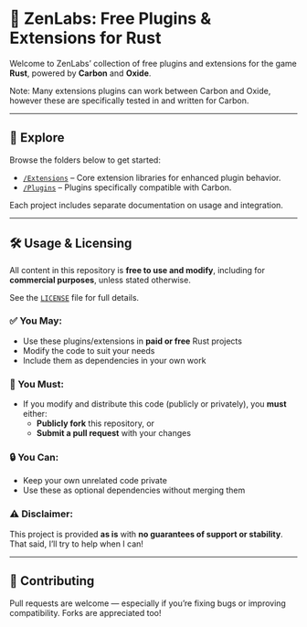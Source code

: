 # 🧩 ZenLabs: Free Plugins & Extensions for Rust

Welcome to ZenLabs’ collection of free plugins and extensions for the game **Rust**, powered by **Carbon** and **Oxide**.

Note: Many extensions plugins can work between Carbon and Oxide, however these are specifically tested in and written for Carbon.

---

## 📂 Explore

Browse the folders below to get started:

- [`/Extensions`](./src/Carbon.Extensions) – Core extension libraries for enhanced plugin behavior.
- [`/Plugins`](./src/Carbon.Plugins/Active) – Plugins specifically compatible with Carbon.

Each project includes separate documentation on usage and integration.

---

## 🛠️ Usage & Licensing

All content in this repository is **free to use and modify**, including for **commercial purposes**, unless stated otherwise.

See the [`LICENSE`](./LICENSE) file for full details.

### ✅ You May:
- Use these plugins/extensions in **paid or free** Rust projects
- Modify the code to suit your needs
- Include them as dependencies in your own work

### 🧾 You Must:
- If you modify and distribute this code (publicly or privately), you **must** either:
  - **Publicly fork** this repository, or
  - **Submit a pull request** with your changes

### 🔒 You Can:
- Keep your own unrelated code private
- Use these as optional dependencies without merging them

### ⚠️ Disclaimer:
This project is provided **as is** with **no guarantees of support or stability**. That said, I’ll try to help when I can!

---

## 🤝 Contributing

Pull requests are welcome — especially if you’re fixing bugs or improving compatibility. Forks are appreciated too!

